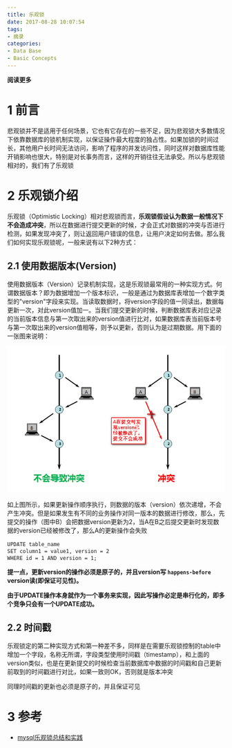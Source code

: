 ```yaml
---
title: 乐观锁
date: 2017-08-28 10:07:54
tags: 
- 摘录
categories: 
- Data Base
- Basic Concepts
---
```


__阅读更多__

<!--more-->

# 1 前言

悲观锁并不是适用于任何场景，它也有它存在的一些不足，因为悲观锁大多数情况下依靠数据库的锁机制实现，以保证操作最大程度的独占性。如果加锁的时间过长，其他用户长时间无法访问，影响了程序的并发访问性，同时这样对数据库性能开销影响也很大，特别是对长事务而言，这样的开销往往无法承受。所以与悲观锁相对的，我们有了乐观锁

# 2 乐观锁介绍

乐观锁（Optimistic Locking）相对悲观锁而言，__乐观锁假设认为数据一般情况下不会造成冲突__，所以在数据进行提交更新的时候，才会正式对数据的冲突与否进行检测，如果发现冲突了，则让返回用户错误的信息，让用户决定如何去做。那么我们如何实现乐观锁呢，一般来说有以下2种方式：

## 2.1 使用数据版本(Version)

使用数据版本（Version）记录机制实现，这是乐观锁最常用的一种实现方式。何谓数据版本？即为数据增加一个版本标识，一般是通过为数据库表增加一个数字类型的"version"字段来实现。当读取数据时，将version字段的值一同读出，数据每更新一次，对此version值加一。当我们提交更新的时候，判断数据库表对应记录的当前版本信息与第一次取出来的version值进行比对，如果数据库表当前版本号与第一次取出来的version值相等，则予以更新，否则认为是过期数据。用下面的一张图来说明：

![fig1](/images/乐观锁/fig1.jpg)

如上图所示，如果更新操作顺序执行，则数据的版本（version）依次递增，不会产生冲突。但是如果发生有不同的业务操作对同一版本的数据进行修改，那么，先提交的操作（图中B）会把数据version更新为2，当A在B之后提交更新时发现数据的version已经被修改了，那么A的更新操作会失败

```
UPDATE table_name
SET column1 = value1, version = 2
WHERE id = 1 AND version = 1;
```

__提一点，更新version的操作必须是原子的，并且version写 `happens-before` version读(即保证可见性)。__

__由于UPDATE操作本身就作为一个事务来实现，因此写操作必定是串行化的，即多个竞争只会有一个UPDATE成功。__

## 2.2 时间戳

乐观锁定的第二种实现方式和第一种差不多，同样是在需要乐观锁控制的table中增加一个字段，名称无所谓，字段类型使用时间戳（timestamp），和上面的version类似，也是在更新提交的时候检查当前数据库中数据的时间戳和自己更新前取到的时间戳进行对比，如果一致则OK，否则就是版本冲突

同理时间戳的更新也必须是原子的，并且保证可见

# 3 参考

* [mysql乐观锁总结和实践](http://chenzhou123520.iteye.com/blog/1863407)
